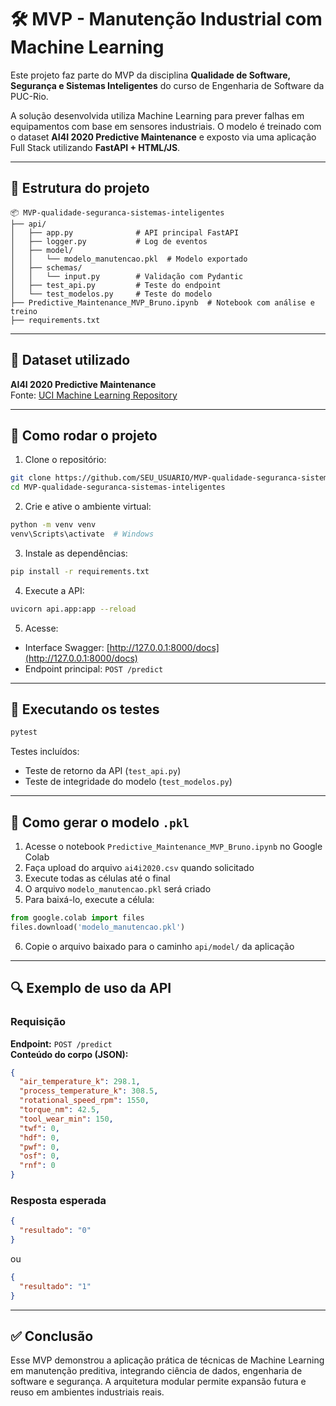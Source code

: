 # 🛠️ MVP - Manutenção Industrial com Machine Learning

Este projeto faz parte do MVP da disciplina **Qualidade de Software, Segurança e Sistemas Inteligentes** do curso de Engenharia de Software da PUC-Rio.

A solução desenvolvida utiliza Machine Learning para prever falhas em equipamentos com base em sensores industriais. O modelo é treinado com o dataset **AI4I 2020 Predictive Maintenance** e exposto via uma aplicação Full Stack utilizando **FastAPI + HTML/JS**.

---

## 📁 Estrutura do projeto

```
📦 MVP-qualidade-seguranca-sistemas-inteligentes
├── api/
│   ├── app.py              # API principal FastAPI
│   ├── logger.py           # Log de eventos
│   ├── model/
│   │   └── modelo_manutencao.pkl  # Modelo exportado
│   ├── schemas/
│   │   └── input.py        # Validação com Pydantic
│   ├── test_api.py         # Teste do endpoint
│   └── test_modelos.py     # Teste do modelo
├── Predictive_Maintenance_MVP_Bruno.ipynb  # Notebook com análise e treino
├── requirements.txt
```

---

## 🧠 Dataset utilizado

**AI4I 2020 Predictive Maintenance**  
Fonte: [UCI Machine Learning Repository](https://archive.ics.uci.edu/ml/datasets/ai4i+2020+predictive+maintenance+dataset)

---

## 🚀 Como rodar o projeto

1. Clone o repositório:
```bash
git clone https://github.com/SEU_USUARIO/MVP-qualidade-seguranca-sistemas-inteligentes.git
cd MVP-qualidade-seguranca-sistemas-inteligentes
```

2. Crie e ative o ambiente virtual:
```bash
python -m venv venv
venv\Scripts\activate  # Windows
```

3. Instale as dependências:
```bash
pip install -r requirements.txt
```

4. Execute a API:
```bash
uvicorn api.app:app --reload
```

5. Acesse:
- Interface Swagger: [http://127.0.0.1:8000/docs](http://127.0.0.1:8000/docs)
- Endpoint principal: `POST /predict`

---

## 🧪 Executando os testes

```bash
pytest
```

Testes incluídos:
- Teste de retorno da API (`test_api.py`)
- Teste de integridade do modelo (`test_modelos.py`)

---

## 🧠 Como gerar o modelo `.pkl`

1. Acesse o notebook `Predictive_Maintenance_MVP_Bruno.ipynb` no Google Colab  
2. Faça upload do arquivo `ai4i2020.csv` quando solicitado  
3. Execute todas as células até o final  
4. O arquivo `modelo_manutencao.pkl` será criado  
5. Para baixá-lo, execute a célula:

```python
from google.colab import files
files.download('modelo_manutencao.pkl')
```

6. Copie o arquivo baixado para o caminho `api/model/` da aplicação

---

## 🔍 Exemplo de uso da API

### Requisição

**Endpoint:** `POST /predict`  
**Conteúdo do corpo (JSON):**

```json
{
  "air_temperature_k": 298.1,
  "process_temperature_k": 308.5,
  "rotational_speed_rpm": 1550,
  "torque_nm": 42.5,
  "tool_wear_min": 150,
  "twf": 0,
  "hdf": 0,
  "pwf": 0,
  "osf": 0,
  "rnf": 0
}
```

### Resposta esperada

```json
{
  "resultado": "0"
}
```

ou

```json
{
  "resultado": "1"
}
```

---

## ✅ Conclusão

Esse MVP demonstrou a aplicação prática de técnicas de Machine Learning em manutenção preditiva, integrando ciência de dados, engenharia de software e segurança. A arquitetura modular permite expansão futura e reuso em ambientes industriais reais.